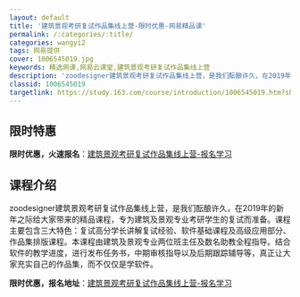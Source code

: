 ```yaml
---
layout: default
title: '建筑景观考研复试作品集线上营-限时优惠-网易精品课'
permalink: /:categories/:title/
categories: wangyi2
tags: 网易提供
cover: 1006545019.jpg
keywords: 精选网课,网易云课堂,建筑景观考研复试作品集线上营
description: 'zoodesigner建筑景观考研复试作品集线上营，是我们酝酿许久，在2019年的新年之际给大家带来的精品课程，专为建筑'
classid: 1006545019
targetlink: https://study.163.com/course/introduction/1006545019.htm?share=1&shareId=1025206652&utm_campaign=share&utm_medium=iphoneShare&utm_source=&utm_u=1025206652
---
```


## 限时特惠

**限时优惠，火速报名**：[建筑景观考研复试作品集线上营-报名学习](https://study.163.com/course/introduction/1006545019.htm?share=1&shareId=1025206652&utm_campaign=share&utm_medium=iphoneShare&utm_source=&utm_u=1025206652)

## 课程介绍

zoodesigner建筑景观考研复试作品集线上营，是我们酝酿许久，在2019年的新年之际给大家带来的精品课程，专为建筑及景观专业考研学生的复试而准备。课程主要包含三大特色：复试高分学长讲解复试经验、软件基础课程及高级应用部分、作品集排版课程。本课程由建筑及景观专业两位班主任及数名助教全程指导。结合软件的教学进度，进行发布任务书，中期审核指导以及后期跟踪辅导等，真正让大家充实自己的作品集，而不仅仅是学软件。

**限时优惠，报名地址**：[建筑景观考研复试作品集线上营-报名学习](https://study.163.com/course/introduction/1006545019.htm?share=1&shareId=1025206652&utm_campaign=share&utm_medium=iphoneShare&utm_source=&utm_u=1025206652)

